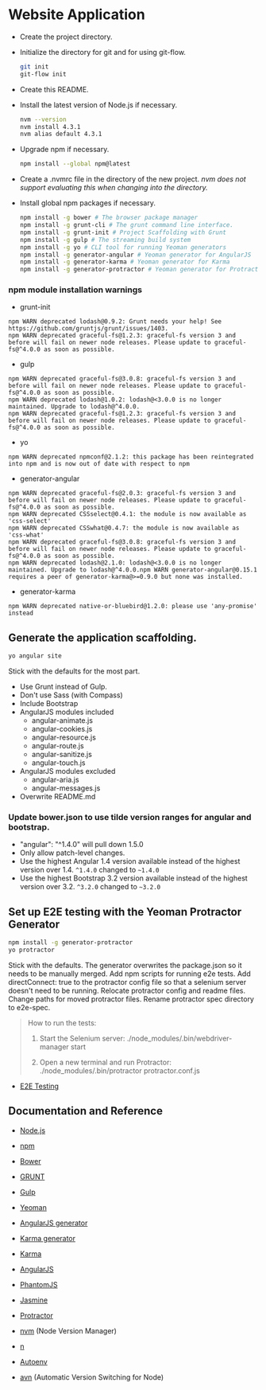 Website Application
===================

- Create the project directory.
- Initialize the directory for git and for using git-flow.
  ```bash
  git init
  git-flow init
  ```

- Create this README.
- Install the latest version of Node.js if necessary.
  ```bash
  nvm --version
  nvm install 4.3.1
  nvm alias default 4.3.1
  ```

- Upgrade npm if necessary.
  ```bash
  npm install --global npm@latest
  ```

- Create a .nvmrc file in the directory of the new project.
 *nvm does not support evaluating this when changing into the directory.*
- Install global npm packages if necessary.
  ```bash
  npm install -g bower # The browser package manager
  npm install -g grunt-cli # The grunt command line interface.
  npm install -g grunt-init # Project Scaffolding with Grunt
  npm install -g gulp # The streaming build system
  npm install -g yo # CLI tool for running Yeoman generators
  npm install -g generator-angular # Yeoman generator for AngularJS
  npm install -g generator-karma # Yeoman generator for Karma
  npm install -g generator-protractor # Yeoman generator for Protractor
  ```

### npm module installation warnings
  - grunt-init
  ```
  npm WARN deprecated lodash@0.9.2: Grunt needs your help! See https://github.com/gruntjs/grunt/issues/1403.
  npm WARN deprecated graceful-fs@1.2.3: graceful-fs version 3 and before will fail on newer node releases. Please update to graceful-fs@^4.0.0 as soon as possible.
  ```

  - gulp
  ```
  npm WARN deprecated graceful-fs@3.0.8: graceful-fs version 3 and before will fail on newer node releases. Please update to graceful-fs@^4.0.0 as soon as possible.
  npm WARN deprecated lodash@1.0.2: lodash@<3.0.0 is no longer maintained. Upgrade to lodash@^4.0.0.
  npm WARN deprecated graceful-fs@1.2.3: graceful-fs version 3 and before will fail on newer node releases. Please update to graceful-fs@^4.0.0 as soon as possible.
  ```

  - yo
  ```
  npm WARN deprecated npmconf@2.1.2: this package has been reintegrated into npm and is now out of date with respect to npm
  ```

  - generator-angular
  ```
  npm WARN deprecated graceful-fs@2.0.3: graceful-fs version 3 and before will fail on newer node releases. Please update to graceful-fs@^4.0.0 as soon as possible.
  npm WARN deprecated CSSselect@0.4.1: the module is now available as 'css-select'
  npm WARN deprecated CSSwhat@0.4.7: the module is now available as 'css-what'
  npm WARN deprecated graceful-fs@3.0.8: graceful-fs version 3 and before will fail on newer node releases. Please update to graceful-fs@^4.0.0 as soon as possible.
  npm WARN deprecated lodash@2.1.0: lodash@<3.0.0 is no longer maintained. Upgrade to lodash@^4.0.0.npm WARN generator-angular@0.15.1 requires a peer of generator-karma@>=0.9.0 but none was installed.
  ```

  - generator-karma
  ```
  npm WARN deprecated native-or-bluebird@1.2.0: please use 'any-promise' instead
  ```

## Generate the application scaffolding.
```bash
yo angular site
```

Stick with the defaults for the most part.

- Use Grunt instead of Gulp.
- Don't use Sass (with Compass)
- Include Bootstrap
- AngularJS modules included
    - angular-animate.js
    - angular-cookies.js
    - angular-resource.js
    - angular-route.js
    - angular-sanitize.js
    - angular-touch.js
- AngularJS modules excluded
    - angular-aria.js
    - angular-messages.js
- Overwrite README.md

### Update bower.json to use tilde version ranges for angular and bootstrap.
- "angular": "^1.4.0" will pull down 1.5.0
- Only allow patch-level changes.
- Use the highest Angular 1.4 version available instead of the highest version over 1.4. `^1.4.0` changed to `~1.4.0`
- Use the highest Bootstrap 3.2 version available instead of the highest version over 3.2. `^3.2.0` changed to `~3.2.0`

## Set up E2E testing with the Yeoman Protractor Generator
```bash
npm install -g generator-protractor
yo protractor
```

Stick with the defaults.
The generator overwrites the package.json so it needs to be manually merged.
Add npm scripts for running e2e tests.
Add directConnect: true to the protractor config file so that a selenium server doesn't need to be running.
Relocate protractor config and readme files.
Change paths for moved protractor files.
Rename protractor spec directory to e2e-spec.

>How to run the tests:
>
>1. Start the Selenium server:
>./node_modules/.bin/webdriver-manager start
>
>2. Open a new terminal and run Protractor:
>./node_modules/.bin/protractor protractor.conf.js

- [E2E Testing](https://code.angularjs.org/1.5.0/docs/guide/e2e-testing)

## Documentation and Reference
- [Node.js](https://nodejs.org/en/docs/)
- [npm](https://docs.npmjs.com/)
- [Bower](http://bower.io/)
- [GRUNT](http://gruntjs.com/getting-started)
- [Gulp](https://github.com/gulpjs/gulp/blob/master/docs/getting-started.md)
- [Yeoman](http://yeoman.io/learning/)
- [AngularJS generator](https://github.com/yeoman/generator-angular)
- [Karma generator](https://github.com/yeoman/generator-karma)
- [Karma](http://karma-runner.github.io/)
- [AngularJS](https://docs.angularjs.org/guide)
- [PhantomJS](http://phantomjs.org/documentation/)
- [Jasmine](http://jasmine.github.io/2.4/introduction.html)
- [Protractor](http://www.protractortest.org/#/)

- [nvm](https://github.com/creationix/nvm) (Node Version Manager)
- [n](https://github.com/tj/n)
- [Autoenv](https://github.com/kennethreitz/autoenv)
- [avn](https://github.com/wbyoung/avn) (Automatic Version Switching for Node)
